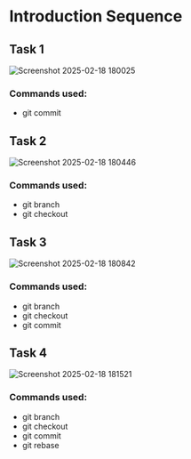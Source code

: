 # Introduction Sequence

## Task 1
![Screenshot 2025-02-18 180025](https://github.com/user-attachments/assets/1096f737-3480-4d7e-bd0a-87f371f7068b)
### Commands used:
- git commit

## Task 2
![Screenshot 2025-02-18 180446](https://github.com/user-attachments/assets/b41a4234-2824-4a16-9adc-d90dbcbc0618)
### Commands used:
- git branch
- git checkout

## Task 3
![Screenshot 2025-02-18 180842](https://github.com/user-attachments/assets/91eedd63-b145-481f-870a-4b459851d43b)
### Commands used:
- git branch
- git checkout
- git commit

## Task 4
![Screenshot 2025-02-18 181521](https://github.com/user-attachments/assets/92dc59fa-6f96-47a0-b471-cabd5eb7eed9)
### Commands used:
- git branch
- git checkout
- git commit
- git rebase
